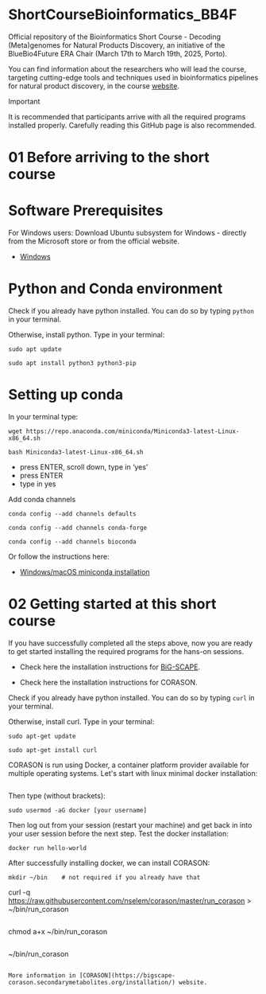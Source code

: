 # ShortCourseBioinformatics_BB4F
Official repository of the Bioinformatics Short Course - Decoding (Meta)genomes for Natural Products Discovery, an initiative of the BlueBio4Future ERA Chair (March 17th to March 19th, 2025, Porto). 

You can find information about the researchers who will lead the course, targeting cutting-edge tools and techniques used in bioinformatics pipelines for natural product discovery, in the course [website](https://bb4f.ciimar.up.pt/short-course-in-bioinformatics/).

> [!IMPORTANT]
> It is recommended that participants arrive with all the required programs installed properly. Carefully reading this GitHub page is also recommended.

# 01 Before arriving to the short course
# Software Prerequisites

For Windows users:
Download Ubuntu subsystem for Windows - directly from the Microsoft store or from the official website.
+ [Windows](https://ubuntu.com/desktop/wsl)

#  Python and Conda environment

Check if you already have python installed. You  can do so by typing `python` in your terminal.

Otherwise, install python. Type in your terminal:
```
sudo apt update
```
```
sudo apt install python3 python3-pip
```

#  Setting up conda
In your terminal type:

```
wget https://repo.anaconda.com/miniconda/Miniconda3-latest-Linux-x86_64.sh
```
```
bash Miniconda3-latest-Linux-x86_64.sh
```
+ press ENTER, scroll down, type in ‘yes’
+ press ENTER
+ type in yes

Add conda channels
```
conda config --add channels defaults
```
```
conda config --add channels conda-forge
```
```
conda config --add channels bioconda
```

Or follow the instructions here:
+ [Windows/macOS miniconda installation](https://www.anaconda.com/docs/getting-started/miniconda/install#macos-linux-installation)

# 02 Getting started at this short course

If you have successfully completed all the steps above, now you are ready to get started installing the required programs for the hans-on sessions.

 + Check here the installation instructions for [BiG-SCAPE](https://github.com/medema-group/BiG-SCAPE/wiki/01.-Installing-and-Running-BiG-SCAPE).

+ Check here the installation instructions for CORASON.


Check if you already have python installed. You  can do so by typing `curl` in your terminal.

Otherwise, install curl. Type in your terminal:
```
sudo apt-get update
```
```
sudo apt-get install curl
```
CORASON is run using Docker, a container platform provider available for multiple operating systems. 
Let's start with linux minimal docker installation:
```curl -fsSL https://get.docker.com/ | sh
```
Then type (without brackets):
```
sudo usermod -aG docker [your username]
```
Then log out from your session (restart your machine) and get back in into your user session before the next step. Test the docker installation:

```
docker run hello-world
```
After successfully installing docker, we can install CORASON:
```
mkdir ~/bin    # not required if you already have that
```
curl -q https://raw.githubusercontent.com/nselem/corason/master/run_corason > ~/bin/run_corason
```
```
chmod a+x ~/bin/run_corason
```
```
~/bin/run_corason
```

More information in [CORASON](https://bigscape-corason.secondarymetabolites.org/installation/) website.
